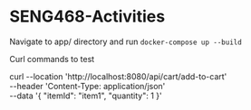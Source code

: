 # SENG468-Activities

Navigate to app/ directory and run 
`docker-compose up --build`

Curl commands to test

curl --location 'http://localhost:8080/api/cart/add-to-cart' \
--header 'Content-Type: application/json' \
--data '{
    "itemId": "item1",
    "quantity": 1
}'